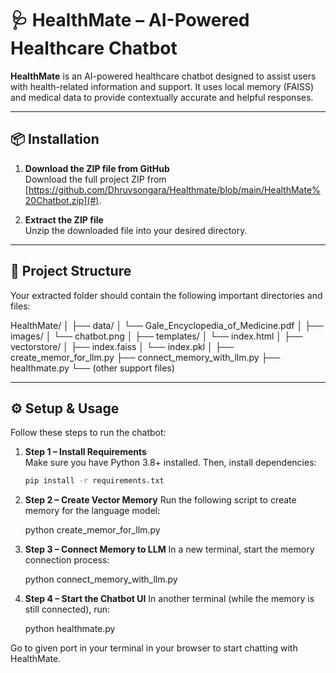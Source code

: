 # 🩺 HealthMate – AI-Powered Healthcare Chatbot

**HealthMate** is an AI-powered healthcare chatbot designed to assist users with health-related information and support. It uses local memory (FAISS) and medical data to provide contextually accurate and helpful responses.

---

## 📦 Installation

1. **Download the ZIP file from GitHub**  
   Download the full project ZIP from [https://github.com/Dhruvsongara/Healthmate/blob/main/HealthMate%20Chatbot.zip](#).

2. **Extract the ZIP file**  
   Unzip the downloaded file into your desired directory.

---

## 📁 Project Structure

Your extracted folder should contain the following important directories and files:

HealthMate/
│
├── data/
│ └── Gale_Encyclopedia_of_Medicine.pdf
│
├── images/
│ └── chatbot.png
│
├── templates/
│ └── index.html
│
├── vectorstore/
│ ├── index.faiss
│ └── index.pkl
│
├── create_memor_for_llm.py
├── connect_memory_with_llm.py
├── healthmate.py
└── (other support files)


---

## ⚙️ Setup & Usage

Follow these steps to run the chatbot:

1. **Step 1 – Install Requirements**  
   Make sure you have Python 3.8+ installed. Then, install dependencies:

   ```bash
   pip install -r requirements.txt

2. **Step 2 – Create Vector Memory**
Run the following script to create memory for the language model:

    python create_memor_for_llm.py

3. **Step 3 – Connect Memory to LLM**
In a new terminal, start the memory connection process:

    python connect_memory_with_llm.py

4. **Step 4 – Start the Chatbot UI**
In another terminal (while the memory is still connected), run:

    python healthmate.py

Go to given port in your terminal in your browser to start chatting with HealthMate.



